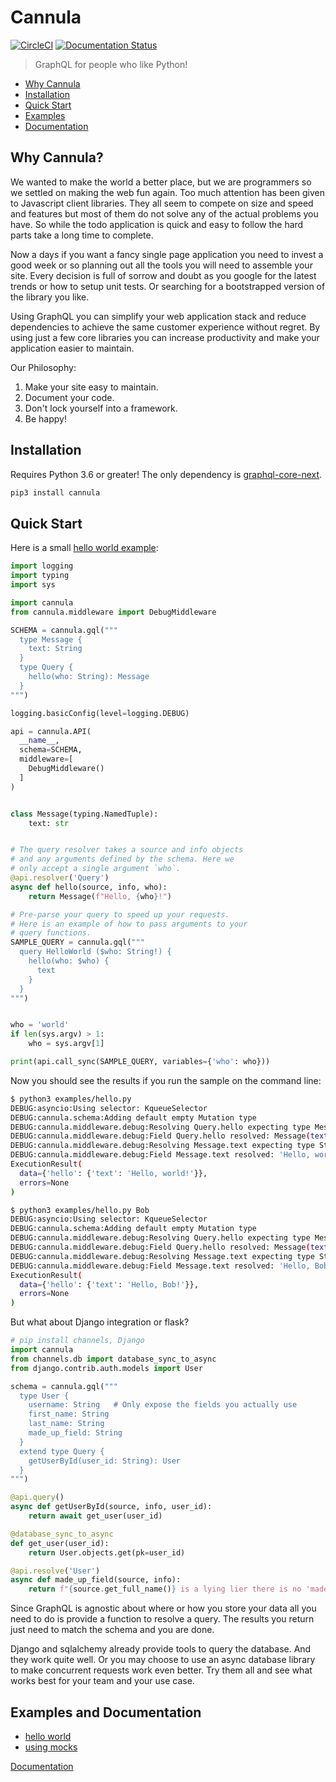 # Cannula

[![CircleCI](https://circleci.com/gh/rmyers/cannula.svg?style=shield)](https://circleci.com/gh/rmyers/cannula)
[![Documentation Status](https://readthedocs.org/projects/cannula/badge/?version=latest)](https://cannula.readthedocs.io/en/latest/?badge=latest)

> GraphQL for people who like Python!

* [Why Cannula](#why)
* [Installation](#install)
* [Quick Start](#start)
* [Examples](#examples)
* [Documentation](https://cannula.readthedocs.io/)

<h2 id="why">Why Cannula?</h2>

We wanted to make the world a better place, but we are programmers so we settled
on making the web fun again. Too much attention has been given to Javascript
client libraries. They all seem to compete on size and speed and features but
most of them do not solve any of the actual problems you have. So while the
todo application is quick and easy to follow the hard parts take a long time
to complete.

Now a days if you want a fancy single page application you need to invest a
good week or so planning out all the tools you will need to assemble your site.
Every decision is full of sorrow and doubt as you google for the latest trends
or how to setup unit tests. Or searching for a bootstrapped version of the
library you like.

Using GraphQL you can simplify your web application stack and reduce
dependencies to achieve the same customer experience without regret. By using
just a few core libraries you can increase productivity and make your
application easier to maintain.

Our Philosophy:
1. Make your site easy to maintain.
2. Document your code.
3. Don't lock yourself into a framework.
4. Be happy!

<h2 id="install">Installation</h2>

Requires Python 3.6 or greater! The only dependency is
[graphql-core-next](https://graphql-core-next.readthedocs.io/en/latest/).

```bash
pip3 install cannula
```

<h2 id="start">Quick Start</h2>

Here is a small [hello world example](examples/hello.py):

```python
import logging
import typing
import sys

import cannula
from cannula.middleware import DebugMiddleware

SCHEMA = cannula.gql("""
  type Message {
    text: String
  }
  type Query {
    hello(who: String): Message
  }
""")

logging.basicConfig(level=logging.DEBUG)

api = cannula.API(
  __name__,
  schema=SCHEMA,
  middleware=[
    DebugMiddleware()
  ]
)


class Message(typing.NamedTuple):
    text: str


# The query resolver takes a source and info objects
# and any arguments defined by the schema. Here we
# only accept a single argument `who`.
@api.resolver('Query')
async def hello(source, info, who):
    return Message(f"Hello, {who}!")

# Pre-parse your query to speed up your requests.
# Here is an example of how to pass arguments to your
# query functions.
SAMPLE_QUERY = cannula.gql("""
  query HelloWorld ($who: String!) {
    hello(who: $who) {
      text
    }
  }
""")


who = 'world'
if len(sys.argv) > 1:
    who = sys.argv[1]

print(api.call_sync(SAMPLE_QUERY, variables={'who': who}))
```

Now you should see the results if you run the sample on the command line:

```bash
$ python3 examples/hello.py
DEBUG:asyncio:Using selector: KqueueSelector
DEBUG:cannula.schema:Adding default empty Mutation type
DEBUG:cannula.middleware.debug:Resolving Query.hello expecting type Message
DEBUG:cannula.middleware.debug:Field Query.hello resolved: Message(text='Hello, world!') in 0.000108 seconds
DEBUG:cannula.middleware.debug:Resolving Message.text expecting type String
DEBUG:cannula.middleware.debug:Field Message.text resolved: 'Hello, world!' in 0.000067 seconds
ExecutionResult(
  data={'hello': {'text': 'Hello, world!'}},
  errors=None
)

$ python3 examples/hello.py Bob
DEBUG:asyncio:Using selector: KqueueSelector
DEBUG:cannula.schema:Adding default empty Mutation type
DEBUG:cannula.middleware.debug:Resolving Query.hello expecting type Message
DEBUG:cannula.middleware.debug:Field Query.hello resolved: Message(text='Hello, Bob!') in 0.000104 seconds
DEBUG:cannula.middleware.debug:Resolving Message.text expecting type String
DEBUG:cannula.middleware.debug:Field Message.text resolved: 'Hello, Bob!' in 0.000101 seconds
ExecutionResult(
  data={'hello': {'text': 'Hello, Bob!'}},
  errors=None
)
```

But what about Django integration or flask?

```python
# pip install channels, Django
import cannula
from channels.db import database_sync_to_async
from django.contrib.auth.models import User

schema = cannula.gql("""
  type User {
    username: String   # Only expose the fields you actually use
    first_name: String
    last_name: String
    made_up_field: String
  }
  extend type Query {
    getUserById(user_id: String): User
  }
""")

@api.query()
async def getUserById(source, info, user_id):
    return await get_user(user_id)

@database_sync_to_async
def get_user(user_id):
    return User.objects.get(pk=user_id)

@api.resolve('User')
async def made_up_field(source, info):
    return f"{source.get_full_name()} is a lying lier there is no 'made_up_field'"
```

Since GraphQL is agnostic about where or how you store your data all you need
to do is provide a function to resolve a query. The results you return just
need to match the schema and you are done.

Django and sqlalchemy already provide tools to query the database. And they
work quite well. Or you may choose to use an async database library to make
concurrent requests work even better. Try them all and see what works best for
your team and your use case.

<h2 id="examples">Examples and Documentation</h2>

* [hello world](examples/hello.py)
* [using mocks](examples/mocks.py)

[Documentation](https://cannula.readthedocs.io/)
